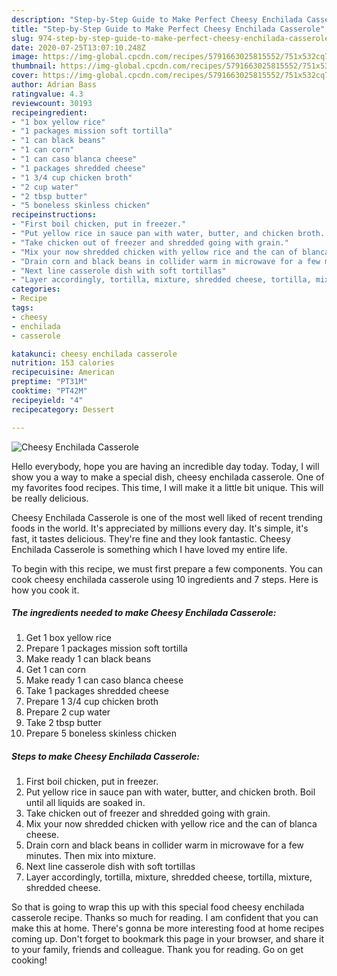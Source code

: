 ```yaml
---
description: "Step-by-Step Guide to Make Perfect Cheesy Enchilada Casserole"
title: "Step-by-Step Guide to Make Perfect Cheesy Enchilada Casserole"
slug: 974-step-by-step-guide-to-make-perfect-cheesy-enchilada-casserole
date: 2020-07-25T13:07:10.248Z
image: https://img-global.cpcdn.com/recipes/5791663025815552/751x532cq70/cheesy-enchilada-casserole-recipe-main-photo.jpg
thumbnail: https://img-global.cpcdn.com/recipes/5791663025815552/751x532cq70/cheesy-enchilada-casserole-recipe-main-photo.jpg
cover: https://img-global.cpcdn.com/recipes/5791663025815552/751x532cq70/cheesy-enchilada-casserole-recipe-main-photo.jpg
author: Adrian Bass
ratingvalue: 4.3
reviewcount: 30193
recipeingredient:
- "1 box yellow rice"
- "1 packages mission soft tortilla"
- "1 can black beans"
- "1 can corn"
- "1 can caso blanca cheese"
- "1 packages shredded cheese"
- "1 3/4 cup chicken broth"
- "2 cup water"
- "2 tbsp butter"
- "5 boneless skinless chicken"
recipeinstructions:
- "First boil chicken, put in freezer."
- "Put yellow rice in sauce pan with water, butter, and chicken broth.  Boil until all liquids are soaked in."
- "Take chicken out of freezer and shredded going with grain."
- "Mix your now shredded chicken with yellow rice and the can of blanca cheese."
- "Drain corn and black beans in collider warm in microwave for a few minutes. Then mix into mixture."
- "Next line casserole dish with soft tortillas"
- "Layer accordingly, tortilla, mixture, shredded cheese, tortilla, mixture, shredded cheese."
categories:
- Recipe
tags:
- cheesy
- enchilada
- casserole

katakunci: cheesy enchilada casserole 
nutrition: 153 calories
recipecuisine: American
preptime: "PT31M"
cooktime: "PT42M"
recipeyield: "4"
recipecategory: Dessert

---
```



![Cheesy Enchilada Casserole](https://img-global.cpcdn.com/recipes/5791663025815552/751x532cq70/cheesy-enchilada-casserole-recipe-main-photo.jpg)

Hello everybody, hope you are having an incredible day today. Today, I will show you a way to make a special dish, cheesy enchilada casserole. One of my favorites food recipes. This time, I will make it a little bit unique. This will be really delicious.

Cheesy Enchilada Casserole is one of the most well liked of recent trending foods in the world. It's appreciated by millions every day. It's simple, it's fast, it tastes delicious. They're fine and they look fantastic. Cheesy Enchilada Casserole is something which I have loved my entire life.




To begin with this recipe, we must first prepare a few components. You can cook cheesy enchilada casserole using 10 ingredients and 7 steps. Here is how you cook it.

<!--inarticleads1-->

##### The ingredients needed to make Cheesy Enchilada Casserole:

1. Get 1 box yellow rice
1. Prepare 1 packages mission soft tortilla
1. Make ready 1 can black beans
1. Get 1 can corn
1. Make ready 1 can caso blanca cheese
1. Take 1 packages shredded cheese
1. Prepare 1 3/4 cup chicken broth
1. Prepare 2 cup water
1. Take 2 tbsp butter
1. Prepare 5 boneless skinless chicken




<!--inarticleads2-->

##### Steps to make Cheesy Enchilada Casserole:

1. First boil chicken, put in freezer.
1. Put yellow rice in sauce pan with water, butter, and chicken broth.  Boil until all liquids are soaked in.
1. Take chicken out of freezer and shredded going with grain.
1. Mix your now shredded chicken with yellow rice and the can of blanca cheese.
1. Drain corn and black beans in collider warm in microwave for a few minutes. Then mix into mixture.
1. Next line casserole dish with soft tortillas
1. Layer accordingly, tortilla, mixture, shredded cheese, tortilla, mixture, shredded cheese.




So that is going to wrap this up with this special food cheesy enchilada casserole recipe. Thanks so much for reading. I am confident that you can make this at home. There's gonna be more interesting food at home recipes coming up. Don't forget to bookmark this page in your browser, and share it to your family, friends and colleague. Thank you for reading. Go on get cooking!
